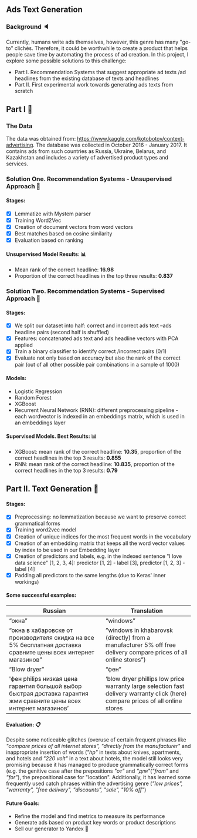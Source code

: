 ## Ads Text Generation
### Background :speaker:
Currently, humans write ads themselves, however, this genre has many "go-to" clichés. Therefore, it could be worthwhile to create a product that helps people save time by automating the process of ad creation. In this project, I explore some possible solutions to this challenge:

* Part I. Recommendation Systems that suggest appropriate ad texts /ad headlines from the existing database of texts and headlines
* Part II. First experimental work towards generating ads texts from scratch 

## Part I :sunrise:

### The Data
The data was obtained from: https://www.kaggle.com/kotobotov/context-advertising. The database was collected in October 2016 - January 2017. It contains ads from such countries as Russia, Ukraine, Belarus, and Kazakhstan and includes a variety of advertised product types and services.

### Solution One. Recommendation Systems - Unsupervised Approach :paperclip: 
#### Stages:
- [x]  Lemmatize with Mystem parser
- [x] Training Word2Vec
- [x]  Creation of document vectors from word vectors
- [x]  Best matches based on cosine similarity
- [x]  Evaluation based on ranking

#### Unsupervised Model Results: :bar_chart:
* Mean rank of the correct headline: **16.98**
* Proportion of the correct headlines in the top three results: **0.837**

### Solution Two. Recommendation Systems - Supervised Approach :paperclip:

#### Stages:
- [x]  We split our dataset into half: correct and incorrect ads text –ads headline pairs (second half is shuffled)
- [x]  Features: concatenated ads text and ads headline vectors with PCA applied
- [x]  Train a binary classifier to identify correct /incorrect pairs (0/1)
- [x]  Evaluate not only based on accuracy but also the rank of the correct pair (out of all other possible pair combinations in a sample of 1000)

#### Models:
* Logistic Regression
* Random Forest
* XGBoost
* Recurrent Neural Network (RNN): different preprocessing pipeline -  each wordvector is indexed in an embeddings matrix, which is used in an embeddings layer

#### Supervised Models. Best Results: :bar_chart:
* XGBoost: mean rank of the correct headline: **10.35**, proportion of the correct headlines in the top 3 results: **0.855**
* RNN: mean rank of the correct headline: **10.835**, proportion of the correct headlines in the top 3 results: **0.79**

## Part II. Text Generation :rocket:

#### Stages:
- [x]  Preprocessing: no lemmatization because we want to preserve correct grammatical forms
- [x]  Training word2vec model
- [x]  Creation of unique indices for the most frequent words in the vocabulary
- [x]  Creation of an embedding matrix that keeps all the word vector values by index to be used in our Embedding layer
- [x]  Creation of predictors and labels, e.g. in the indexed sentence "I love data science" [1, 2, 3, 4]:  predictor [1, 2] - label [3], predictor [1, 2, 3] - label [4]
- [x]  Padding all predictors to the same lengths (due to Keras' inner workings)

#### Some successful examples: 
Russian  | Translation
------------ | -------------
“окна”| “windows”
“окна в хабаровске от производителя скидка на все 5% бесплатная доставка сравните цены всех интернет магазинов”|”windows in khabarovsk (directly) from a manufacturer 5% off free delivery compare prices of all online stores”)
“Blow dryer” |  “фен”
'фен philips низкая цена гарантия большой выбор быстрая доставка гарантия жми сравните цены всех интернет магазинов’|‘blow dryer phillips low price warranty large selection fast delivery warranty click (here) compare prices of all online stores

#### Evaluation: :clipboard:
Despite some noticeable glitches (overuse of certain frequent phrases like *"compare prices of all internet stores", "directly from the manufacturer"* and inappropriate insertion of words (*"hp"* in texts about knives, apartments, and hotels and *"220 volt"* in a text about hotels, the model still looks very promising because it has managed to produce grammatically correct forms (e.g. the genitive case after the prepositions *"от"* and *"для"*(*"from"* and *"for"*), the prepositional case for "location". Additionally, it has learned some frequently used catch phrases within the advertising genre (*"low prices", "warranty", "free delivery", "discounts", "sale", "10% off"*)

#### Future Goals:
* Refine the model and find metrics to measure its performance
* Generate ads based on product key words or product descriptions 
* Sell our generator to Yandex :metal: 


 


















